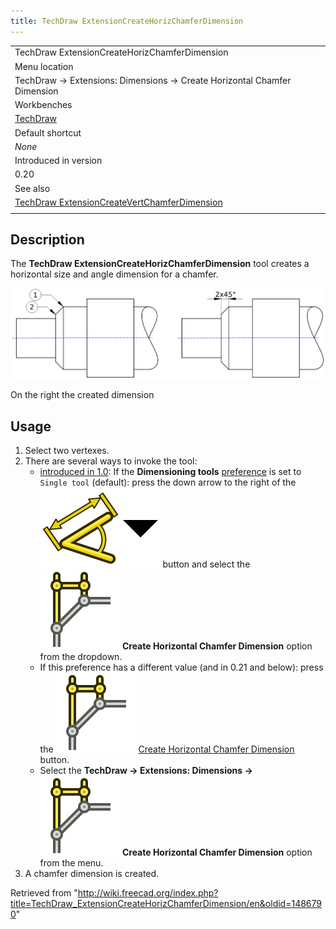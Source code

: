 ```yaml
---
title: TechDraw ExtensionCreateHorizChamferDimension
---
```


|                                                                                                                                              |
| -------------------------------------------------------------------------------------------------------------------------------------------- |
| TechDraw ExtensionCreateHorizChamferDimension                                                                                                |
| Menu location                                                                                                                                |
| TechDraw → Extensions: Dimensions → Create Horizontal Chamfer Dimension                                                                      |
| Workbenches                                                                                                                                  |
| [TechDraw](/TechDraw_Workbench "TechDraw Workbench")                                                                                         |
| Default shortcut                                                                                                                             |
| _None_                                                                                                                                       |
| Introduced in version                                                                                                                        |
| 0.20                                                                                                                                         |
| See also                                                                                                                                     |
| [TechDraw ExtensionCreateVertChamferDimension](/TechDraw_ExtensionCreateVertChamferDimension "TechDraw ExtensionCreateVertChamferDimension") |
|                                                                                                                                              |

## Description

The **TechDraw ExtensionCreateHorizChamferDimension** tool creates a horizontal size and angle dimension for a chamfer.

![](/src/assets/images/TechDraw_ExtensionCreateHorizChamferDimensionExample.png)

On the right the created dimension

## Usage

1. Select two vertexes.
2. There are several ways to invoke the tool:
   - [introduced in 1.0](/Release_notes_1.0 "Release notes 1.0"): If the **Dimensioning tools** [preference](/TechDraw_Preferences#Dimensions "TechDraw Preferences") is set to `Single tool` (default): press the down arrow to the right of the ![](/src/assets/images/TechDraw_Dimension.svg)![](/src/assets/images/Toolbar_flyout_arrow.svg) button and select the **![](/src/assets/images/TechDraw_ExtensionCreateHorizChamferDimension.svg) Create Horizontal Chamfer Dimension** option from the dropdown.
   - If this preference has a different value (and in 0.21 and below): press the ![](/src/assets/images/TechDraw_ExtensionCreateHorizChamferDimension.svg) [Create Horizontal Chamfer Dimension](/TechDraw_ExtensionCreateHorizChamferDimension "TechDraw ExtensionCreateHorizChamferDimension") button.
   - Select the **TechDraw → Extensions: Dimensions → ![](/src/assets/images/TechDraw_ExtensionCreateHorizChamferDimension.svg) Create Horizontal Chamfer Dimension** option from the menu.
3. A chamfer dimension is created.

Retrieved from "<http://wiki.freecad.org/index.php?title=TechDraw_ExtensionCreateHorizChamferDimension/en&oldid=1486790>"
